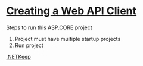 # [Creating a Web API Client](http://google.com)



Steps to run this ASP.CORE project

1. Project must have multiple startup projects
2. Run project

[.NETKeep](https://dotnetkeep.com)
